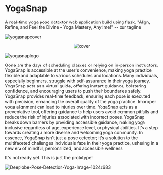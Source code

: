 # YogaSnap
A real-time yoga pose detector web application build using flask.
"Align, Refine, and Feel the Divine – Yoga Mastery, Anytime!" -- our tagline

![yogasnapcover](https://github.com/maitri-dalvi/YogaSnap/assets/144388185/38b3cee0-94c8-42a6-bbda-8aaa4fe50cb0)                     

<div align="center">
    <img src="C:\Users\Maitri\Desktop\HackHers\YogaSnap\yogasnapcover.png" alt="cover">
</div>

![yogasnaplogo](https://github.com/maitri-dalvi/YogaSnap/assets/144388185/48f69122-f43a-4b1c-b681-2eeec837d149)


Gone are the days of scheduling classes or relying on in-person instructors. YogaSnap is accessible at the user's convenience, making yoga practice flexible and adaptable to various schedules and locations.
Many individuals, especially beginners, struggle with self-assurance in their yoga journey. YogaSnap acts as a virtual guide, offering instant guidance, bolstering confidence, and encouraging users to push their boundaries safely. YogaSnap provides real-time feedback, ensuring each pose is executed with precision, enhancing the overall quality of the yoga practice. Improper yoga alignment can lead to injuries over time. YogaSnap acts as a preventative tool, offering guidance to help users avoid common pitfalls and reduce the risk of injuries associated with incorrect poses. YogaSnap breaks down barriers by providing accessible guidance, making yoga inclusive regardless of age, experience level, or physical abilities. It's a step towards creating a more diverse and welcoming yoga community.
In essence, YogaSnap isn't just a pose detector; it's a solution to the multifaceted challenges individuals face in their yoga practice, ushering in a new era of mindful, personalized, and accessible wellness.

It's not ready yet. This is just the prototype!


![Deeplobe-Pose-Detection-Yoga-Image-1024x683](https://github.com/maitri-dalvi/YogaSnap/assets/144388185/c379a18a-7cee-471b-bc2e-bb64d33e37fd)
